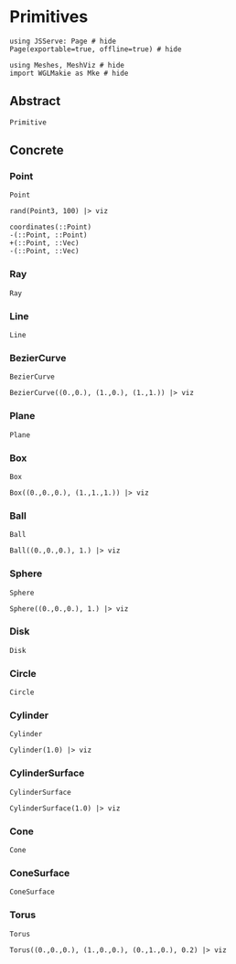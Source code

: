 # Primitives

```@example primitives
using JSServe: Page # hide
Page(exportable=true, offline=true) # hide
```

```@example primitives
using Meshes, MeshViz # hide
import WGLMakie as Mke # hide
```

## Abstract

```@docs
Primitive
```

## Concrete

### Point

```@docs
Point
```

```@example primitives
rand(Point3, 100) |> viz
```

```@docs
coordinates(::Point)
-(::Point, ::Point)
+(::Point, ::Vec)
-(::Point, ::Vec)
```

### Ray

```@docs
Ray
```

### Line

```@docs
Line
```

### BezierCurve

```@docs
BezierCurve
```

```@example primitives
BezierCurve((0.,0.), (1.,0.), (1.,1.)) |> viz
```

### Plane

```@docs
Plane
```

### Box

```@docs
Box
```

```@example primitives
Box((0.,0.,0.), (1.,1.,1.)) |> viz
```

### Ball

```@docs
Ball
```

```@example primitives
Ball((0.,0.,0.), 1.) |> viz
```

### Sphere

```@docs
Sphere
```

```@example primitives
Sphere((0.,0.,0.), 1.) |> viz
```

### Disk

```@docs
Disk
```

### Circle

```@docs
Circle
```

### Cylinder

```@docs
Cylinder
```

```@example primitives
Cylinder(1.0) |> viz
```

### CylinderSurface

```@docs
CylinderSurface
```

```@example primitives
CylinderSurface(1.0) |> viz
```

### Cone

```@docs
Cone
```

### ConeSurface

```@docs
ConeSurface
```

### Torus

```@docs
Torus
```

```@example primitives
Torus((0.,0.,0.), (1.,0.,0.), (0.,1.,0.), 0.2) |> viz
```
